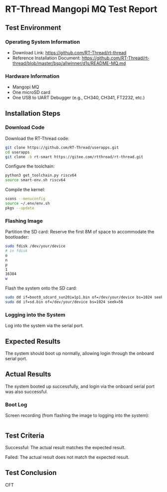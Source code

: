 # RT-Thread Mangopi MQ Test Report

## Test Environment

### Operating System Information

- Download Link: https://github.com/RT-Thread/rt-thread
- Reference Installation Document: https://github.com/RT-Thread/rt-thread/blob/master/bsp/allwinner/d1s/README-MQ.md

### Hardware Information

- Mangopi MQ
- One microSD card
- One USB to UART Debugger (e.g., CH340, CH341, FT2232, etc.)

## Installation Steps

### Download Code

Download the RT-Thread code:
```bash
git clone https://github.com/RT-Thread/userapps.git
cd userapps
git clone -b rt-smart https://gitee.com/rtthread/rt-thread.git
```

Configure the toolchain:
```bash
python3 get_toolchain.py riscv64
source smart-env.sh riscv64
```

Compile the kernel:
```bash
scons --menuconfig
source ~/.env/env.sh
pkgs --update
```

### Flashing Image

Partition the SD card: Reserve the first 8M of space to accommodate the bootloader:
```bash
sudo fdisk /dev/your/device
# in fdisk
o
n
p
1
16384
w
```

Flash the system onto the SD card:
```bash
sudo dd if=boot0_sdcard_sun20iw1p1.bin of=/dev/your/device bs=1024 seek=8
sudo dd if=sd.bin of=/dev/your/device bs=1024 seek=56
```

### Logging into the System

Log into the system via the serial port.

## Expected Results

The system should boot up normally, allowing login through the onboard serial port.

## Actual Results

The system booted up successfully, and login via the onboard serial port was also successful.

### Boot Log

Screen recording (from flashing the image to logging into the system):

```log
```

## Test Criteria

Successful: The actual result matches the expected result.

Failed: The actual result does not match the expected result.

## Test Conclusion

CFT

